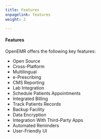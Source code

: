 ```yaml
---
title: Features
onpagelink: features
weight: 2

---
```


#### **Features**

OpenEMR offers the following key features:

- Open Source
- Cross-Platform
- Multilingual
- e-Prescribing
- CMS Reporting
- Lab Integration
- Schedule Patients Appointments
- Integrated Billing
- Track Patients Records
- Backup Facility
- Data Encryption
- Integration With Third-Party Apps
- Automated Reminders
- User-Friendly UI
 
